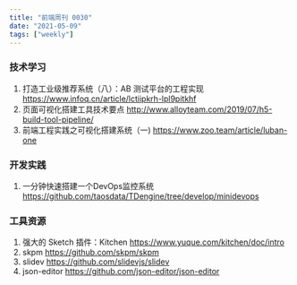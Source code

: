 ```yaml
---
title: "前端周刊 0030"
date: "2021-05-09"
tags: ["weekly"]
---
```


### 技术学习
1. 打造工业级推荐系统（八）：AB 测试平台的工程实现 https://www.infoq.cn/article/lctiipkrh-lpl9pitkhf
2. 页面可视化搭建工具技术要点 http://www.alloyteam.com/2019/07/h5-build-tool-pipeline/
3. 前端工程实践之可视化搭建系统（一) https://www.zoo.team/article/luban-one

### 开发实践
1. 一分钟快速搭建一个DevOps监控系统 https://github.com/taosdata/TDengine/tree/develop/minidevops

### 工具资源
1. 强大的 Sketch 插件：Kitchen https://www.yuque.com/kitchen/doc/intro
2. skpm https://github.com/skpm/skpm
3. slidev https://github.com/slidevjs/slidev
4. json-editor https://github.com/json-editor/json-editor